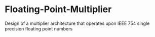 # Floating-Point-Multiplier
Design of a multiplier architecture that operates upon IEEE 754 single precision floating point numbers
